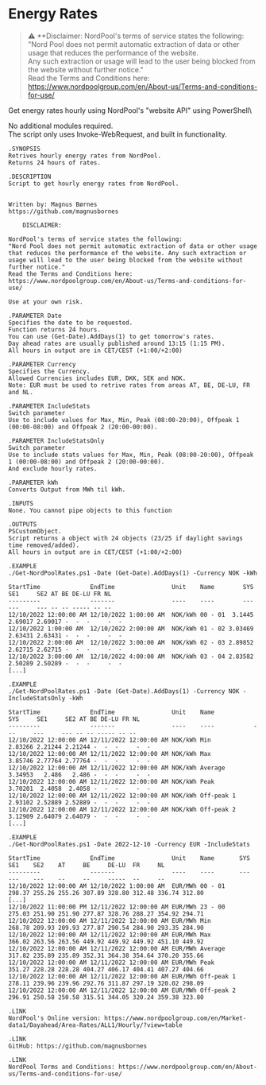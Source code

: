 # Energy Rates
> :warning: **Disclaimer: NordPool's terms of service states the following:\
    "Nord Pool does not permit automatic extraction of data or other usage that reduces the performance of the website.\
    Any such extraction or usage will lead to the user being blocked from the website without further notice."\
    Read the Terms and Conditions here: https://www.nordpoolgroup.com/en/About-us/Terms-and-conditions-for-use/
   
  Get energy rates hourly using NordPool's "website API" using PowerShell\

No additional modules required.\
The script only uses Invoke-WebRequest, and built in functionality.

    .SYNOPSIS
    Retrives hourly energy rates from NordPool.
    Returns 24 hours of rates.

    .DESCRIPTION
    Script to get hourly energy rates from NordPool.
    

    Written by: Magnus Børnes
    https://github.com/magnusbornes

        DISCLAIMER:

    NordPool's terms of service states the following:
    "Nord Pool does not permit automatic extraction of data or other usage that reduces the performance of the website. Any such extraction or usage will lead to the user being blocked from the website without further notice."
    Read the Terms and Conditions here: https://www.nordpoolgroup.com/en/About-us/Terms-and-conditions-for-use/

    Use at your own risk.

    .PARAMETER Date
    Specifies the date to be requested.
    Function returns 24 hours.
    You can use (Get-Date).AddDays(1) to get tomorrow's rates.
    Day ahead rates are usually published around 13:15 (1:15 PM).
    All hours in output are in CET/CEST (+1:00/+2:00)

    .PARAMETER Currency
    Specifies the Currency.
    Allowed Currencies includes EUR, DKK, SEK and NOK.
    Note: EUR must be used to retrive rates from areas AT, BE, DE-LU, FR and NL.

    .PARAMETER IncludeStats
    Switch parameter
    Use to include values for Max, Min, Peak (08:00-20:00), Offpeak 1 (00:00-08:00) and Offpeak 2 (20:00-00:00).

    .PARAMETER IncludeStatsOnly
    Switch parameter
    Use to include stats values for Max, Min, Peak (08:00-20:00), Offpeak 1 (00:00-08:00) and Offpeak 2 (20:00-00:00).
    And exclude hourly rates.

    .PARAMETER kWh
    Converts Output from MWh til kWh.

    .INPUTS
    None. You cannot pipe objects to this function

    .OUTPUTS
    PSCustomObject. 
    Script returns a object with 24 objects (23/25 if daylight savings time removed/added).
    All hours in output are in CET/CEST (+1:00/+2:00)

    .EXAMPLE
    ./Get-NordPoolRates.ps1 -Date (Get-Date).AddDays(1) -Currency NOK -kWh
    
    StartTime              EndTime                Unit    Name        SYS     SE1     SE2 AT BE DE-LU FR NL
    ---------              -------                ----    ----        ---     ---     --- -- -- ----- -- --
    12/10/2022 12:00:00 AM 12/10/2022 1:00:00 AM  NOK/kWh 00 - 01  3.1445 2.69017 2.69017 -  -  -     -  -
    12/10/2022 1:00:00 AM  12/10/2022 2:00:00 AM  NOK/kWh 01 - 02 3.03469 2.63431 2.63431 -  -  -     -  -
    12/10/2022 2:00:00 AM  12/10/2022 3:00:00 AM  NOK/kWh 02 - 03 2.89852 2.62715 2.62715 -  -  -     -  -
    12/10/2022 3:00:00 AM  12/10/2022 4:00:00 AM  NOK/kWh 03 - 04 2.83582 2.50289 2.50289 -  -  -     -  -
    [...]

    .EXAMPLE
    ./Get-NordPoolRates.ps1 -Date (Get-Date).AddDays(1) -Currency NOK -IncludeStatsOnly -kWh
        
    StartTime              EndTime                Unit    Name           SYS     SE1     SE2 AT BE DE-LU FR NL
    ---------              -------                ----    ----           ---     ---     --- -- -- ----- -- --
    12/10/2022 12:00:00 AM 12/11/2022 12:00:00 AM NOK/kWh Min        2.83266 2.21244 2.21244 -  -  -     -  -
    12/10/2022 12:00:00 AM 12/11/2022 12:00:00 AM NOK/kWh Max        3.85746 2.77764 2.77764 -  -  -     -  -
    12/10/2022 12:00:00 AM 12/11/2022 12:00:00 AM NOK/kWh Average    3.34953   2.486   2.486 -  -  -     -  -
    12/10/2022 12:00:00 AM 12/11/2022 12:00:00 AM NOK/kWh Peak       3.70201  2.4058  2.4058 -  -  -     -  -
    12/10/2022 12:00:00 AM 12/11/2022 12:00:00 AM NOK/kWh Off-peak 1 2.93102 2.52889 2.52889 -  -  -     -  -
    12/10/2022 12:00:00 AM 12/11/2022 12:00:00 AM NOK/kWh Off-peak 2 3.12909 2.64079 2.64079 -  -  -     -  -
    [...]

    .EXAMPLE
    ./Get-NordPoolRates.ps1 -Date 2022-12-10 -Currency EUR -IncludeStats
    
    StartTime              EndTime                Unit    Name       SYS    SE1    SE2    AT     BE     DE-LU  FR     NL
    ---------              -------                ----    ----       ---    ---    ---    --     --     -----  --     --
    12/10/2022 12:00:00 AM 12/10/2022 1:00:00 AM  EUR/MWh 00 - 01    298.37 255.26 255.26 307.89 328.80 312.48 336.74 312.80
    [...]
    12/10/2022 11:00:00 PM 12/11/2022 12:00:00 AM EUR/MWh 23 - 00    275.03 251.90 251.90 277.87 328.76 288.27 354.92 294.71
    12/10/2022 12:00:00 AM 12/11/2022 12:00:00 AM EUR/MWh Min        268.78 209.93 209.93 277.87 290.54 284.90 293.35 284.90
    12/10/2022 12:00:00 AM 12/11/2022 12:00:00 AM EUR/MWh Max        366.02 263.56 263.56 449.92 449.92 449.92 451.10 449.92
    12/10/2022 12:00:00 AM 12/11/2022 12:00:00 AM EUR/MWh Average    317.82 235.89 235.89 352.31 364.38 354.64 370.20 355.66
    12/10/2022 12:00:00 AM 12/11/2022 12:00:00 AM EUR/MWh Peak       351.27 228.28 228.28 404.27 406.17 404.41 407.27 404.66
    12/10/2022 12:00:00 AM 12/11/2022 12:00:00 AM EUR/MWh Off-peak 1 278.11 239.96 239.96 292.76 311.87 297.19 320.02 298.09
    12/10/2022 12:00:00 AM 12/11/2022 12:00:00 AM EUR/MWh Off-peak 2 296.91 250.58 250.58 315.51 344.05 320.24 359.38 323.80

    .LINK
    NordPool's Online version: https://www.nordpoolgroup.com/en/Market-data1/Dayahead/Area-Rates/ALL1/Hourly/?view=table
    
    .LINK
    GitHub: https://github.com/magnusbornes

    .LINK
    NordPool Terms and Conditions: https://www.nordpoolgroup.com/en/About-us/Terms-and-conditions-for-use/
